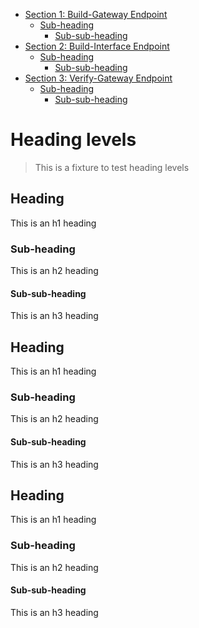 - [Section 1: Build-Gateway Endpoint](#heading)
  * [Sub-heading](#sub-heading)
    + [Sub-sub-heading](#sub-sub-heading)
- [Section 2: Build-Interface Endpoint](#heading-1)
  * [Sub-heading](#sub-heading-1)
    + [Sub-sub-heading](#sub-sub-heading-1)
- [Section 3: Verify-Gateway Endpoint](#heading-2)
  * [Sub-heading](#sub-heading-2)
    + [Sub-sub-heading](#sub-sub-heading-2)






# Heading levels

> This is a fixture to test heading levels

<!-- toc -->

## Heading

This is an h1 heading

### Sub-heading

This is an h2 heading

#### Sub-sub-heading

This is an h3 heading

## Heading

This is an h1 heading

### Sub-heading

This is an h2 heading

#### Sub-sub-heading

This is an h3 heading

## Heading

This is an h1 heading

### Sub-heading

This is an h2 heading

#### Sub-sub-heading

This is an h3 heading